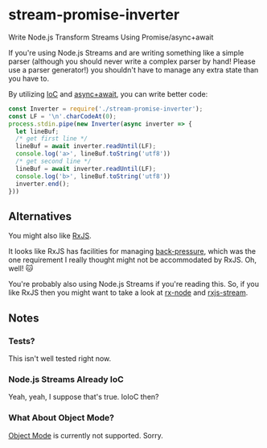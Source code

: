 # stream-promise-inverter
Write Node.js Transform Streams Using Promise/async+await

If you're using Node.js Streams and are writing something like a simple parser (although you should never write a complex parser by hand! Please use a parser generator!) you shouldn't have to manage any extra state than you have to.

By utilizing [IoC] and [async+await], you can write better code:

```javascript
const Inverter = require('./stream-promise-inverter');
const LF = '\n'.charCodeAt(0);
process.stdin.pipe(new Inverter(async inverter => {
  let lineBuf;
  /* get first line */
  lineBuf = await inverter.readUntil(LF);
  console.log('a>', lineBuf.toString('utf8'))
  /* get second line */
  lineBuf = await inverter.readUntil(LF);
  console.log('b>', lineBuf.toString('utf8'))
  inverter.end();
}))
```

## Alternatives

You might also like [RxJS].

It looks like RxJS has facilities for managing [back-pressure], which was the one requirement I really thought might not be accommodated by RxJS. Oh, well! :cat:

You're probably also using Node.js Streams if you're reading this. So, if you like RxJS then you might want to take a look at [rx-node] and [rxjs-stream].

## Notes

### Tests?

This isn't well tested right now.

### Node.js Streams Already IoC

Yeah, yeah, I suppose that's true. IoIoC then?

### What About Object Mode?

[Object Mode] is currently not supported. Sorry.

[IoC]: https://en.wikipedia.org/wiki/Inversion_of_control
[async+await]: https://developer.mozilla.org/en-US/docs/Web/JavaScript/Reference/Statements/async_function
[RxJS]: https://github.com/reactivex/rxjs
[back-pressure]: https://github.com/Reactive-Extensions/RxJS/blob/master/doc/gettingstarted/backpressure.md#controlled-observables
[rx-node]: https://www.npmjs.com/package/rx-node
[rxjs-stream]: https://www.npmjs.com/package/rxjs-stream
[Object Mode]: https://nodejs.org/api/stream.html#stream_object_mode
